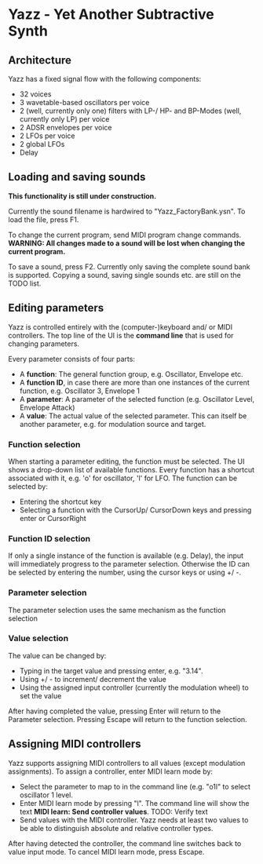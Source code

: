 # Yazz - Yet Another Subtractive Synth

## Architecture

Yazz has a fixed signal flow with the following components:

* 32 voices
* 3 wavetable-based oscillators per voice
* 2 (well, currently only one) filters with LP-/ HP- and BP-Modes (well, currently
  only LP) per voice
* 2 ADSR envelopes per voice
* 2 LFOs per voice
* 2 global LFOs
* Delay

## Loading and saving sounds

**This functionality is still under construction.**

Currently the sound filename is hardwired to "Yazz_FactoryBank.ysn". To load
the file, press F1.

To change the current program, send MIDI program change commands. **WARNING: All
changes made to a sound will be lost when changing the current program.**

To save a sound, press F2. Currently only saving the complete sound bank is
supported. Copying a sound, saving single sounds etc. are still on the TODO
list.

## Editing parameters

Yazz is controlled entirely with the (computer-)keyboard and/ or MIDI
controllers. The top line of the UI is the **command line** that is used
for changing parameters.

Every parameter consists of four parts:

* A **function**: The general function group, e.g. Oscillator, Envelope etc.
* A **function ID**, in case there are more than one instances of the current
  function, e.g. Oscillator 3, Envelope 1
* A **parameter**: A parameter of the selected function (e.g. Oscillator Level,
  Envelope Attack)
* A **value**: The actual value of the selected parameter. This can itself be
  another parameter, e.g. for modulation source and target.

### Function selection

When starting a parameter editing, the function must be selected. The UI shows
a drop-down list of available functions. Every function has a shortcut
associated with it, e.g. 'o' for oscillator, 'l' for LFO. The function can
be selected by:

* Entering the shortcut key
* Selecting a function with the CursorUp/ CursorDown keys and pressing enter
  or CursorRight

### Function ID selection

If only a single instance of the function is available (e.g. Delay), the input
will immediately progress to the parameter selection. Otherwise the ID can
be selected by entering the number, using the cursor keys or using +/ -.

### Parameter selection

The parameter selection uses the same mechanism as the function selection

### Value selection

The value can be changed by:

* Typing in the target value and pressing enter, e.g. "3.14".
* Using +/ - to increment/ decrement the value
* Using the assigned input controller (currently the modulation wheel) to set
  the value

After having completed the value, pressing Enter will return to the Parameter
selection. Pressing Escape will return to the function selection.

## Assigning MIDI controllers

Yazz supports assigning MIDI controllers to all values (except modulation
assignments). To assign a controller, enter MIDI learn mode by:

* Select the parameter to map to in the command line (e.g. "o1l" to select
  oscillator 1 level.
* Enter MIDI learn mode by pressing "l". The command line will show the text
  **MIDI learn: Send controller values**. TODO: Verify text
* Send values with the MIDI controller. Yazz needs at least two values to be
  able to distinguish absolute and relative controller types.

After having detected the controller, the command line switches back to value
input mode. To cancel MIDI learn mode, press Escape.
